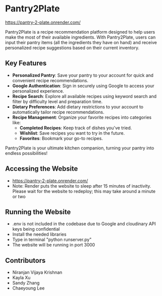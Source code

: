 # Pantry2Plate

https://pantry-2-plate.onrender.com/

Pantry2Plate is a recipe recommendation platform designed to help users make the most of their available ingredients. With Pantry2Plate, users can input their pantry items (all the ingredients they have on hand) and receive personalized recipe suggestions based on their current inventory.

## Key Features
- **Personalized Pantry**: Save your pantry to your account for quick and convenient recipe recommendations.
- **Google Authentication**: Sign in securely using Google to access your personalized experience.
- **Recipe Search**: Explore all available recipes using keyword search and filter by difficulty level and preparation time.
- **Dietary Preferences**: Add dietary restrictions to your account to automatically tailor recipe recommendations.
- **Recipe Management**: Organize your favorite recipes into categories like:
  - **Completed Recipes**: Keep track of dishes you've tried.
  - **Wishlist**: Save recipes you want to try in the future.
  - **Favorites**: Bookmark your go-to recipes.

Pantry2Plate is your ultimate kitchen companion, turning your pantry into endless possibilities!

## Accessing the Website
- https://pantry-2-plate.onrender.com/
- Note: Render puts the website to sleep after 15 minutes of inactivity. Please wait for the website to redeploy; this may take around a minute or two

## Running the Website
- .env is not included in the codebase due to Google and cloudinary API keys being confidential
- Install the needed libraries
- Type in terminal "python runserver.py"
- The website will be running in port 3000

## Contributors
- Niranjan Vijaya Krishnan
- Kayla Xu
- Sandy Zhang
- Chaeyoung Lee
